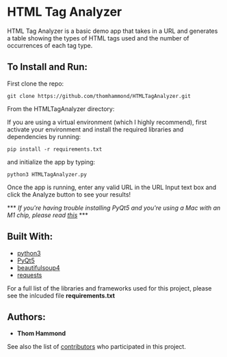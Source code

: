 # HTML Tag Analyzer

HTML Tag Analyzer is a basic demo app that takes in a URL and generates a table showing the types of HTML tags used and the number of occurrences of each tag type.

## To Install and Run:

First clone the repo:

```
git clone https://github.com/thomhammond/HTMLTagAnalyzer.git
```


From the HTMLTagAnalyzer directory:

If you are using a virtual environment (which I highly recommend), first activate your environment and install
the required libraries and dependencies by running:

```
pip install -r requirements.txt
```

and initialize the app by typing:

```
python3 HTMLTagAnalyzer.py
```

Once the app is running, enter any valid URL in the URL Input text box and click the Analyze button to see your results!


\*** *If you're having trouble installing PyQt5 and you're using a Mac with an M1 chip, please read [this](URL "https://stackoverflow.com/questions/65901162/how-can-i-run-pyqt5-on-my-mac-with-m1chip")* \***

## Built With:

* [python3](URL "https://www.python.org/")
* [PyQt5](URL "https://pypi.org/project/PyQt5/")
* [beautifulsoup4](URL "https://pypi.org/project/beautifulsoup4/")
* [requests](URL "https://pypi.org/project/requests/")

For a full list of the libraries and frameworks used for this project, please see the inlcuded file **requirements.txt**



## Authors:

* **Thom Hammond** 

See also the list of [contributors](https://github.com/ThomasHammond/HTMLTagAnalyzer/contributors) who participated in this project.

